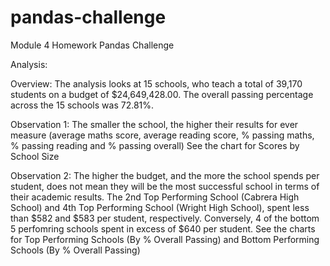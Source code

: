 # pandas-challenge
Module 4 Homework Pandas Challenge

Analysis:

Overview:
The analysis looks at 15 schools, who teach a total of 39,170	students on a budget of $24,649,428.00.  The overall passing percentage across the 15 schools was 72.81%.


Observation 1: 
The smaller the school, the higher their results for ever measure (average maths score, average reading score, % passing maths, % passing reading and % passing overall)
See the chart for Scores by School Size

Observation 2:
The higher the budget, and the more the school spends per student, does not mean they will be the most successful school in terms of their academic results. 
The 2nd Top Performing School (Cabrera High School) and 4th Top Performing School (Wright High School), spent less than $582 and $583 per student, respectively.
Conversely, 4 of the bottom 5 perfomring schools spent in excess of $640 per student. 
See the charts for Top Performing Schools (By % Overall Passing) and Bottom Performing Schools (By % Overall Passing)
